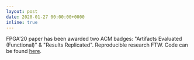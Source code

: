 ```yaml
---
layout: post
date: 2020-01-27 00:00:00+0000
inline: true
---
```


FPGA'20 paper has been awarded two ACM badges: "Artifacts Evaluated
(Functional)" & "Results Replicated". Reproducible research FTW. Code can be
found [here](https://github.com/raminrasoulinezhad/LUXOR_FPGA20).
